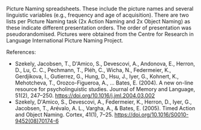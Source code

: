 
Picture Naming spreadsheets.
These include the picture names and several linguistic variables (e.g., frequency and age of acquisition).
There are two lists per Picture Naming task (2x Action Naming and 2x Object Naming) as these indicate different presentation orders.
The order of presentation was pseudorandomised. Pictures were obtained from the Centre for Research in Language International Picture Naming Project.

References:
- Szekely, Jacobsen, T., D'Amico, S., Devescovi, A., Andonova, E., Herron, D., Lu, C. C., Pechmann, T., Pléh, C., Wicha, N., Federmeier, K., Gerdjikova, I., Gutierrez, G., Hung, D., Hsu, J., Iyer, G., Kohnert, K., Mehotcheva, T., Orozco-Figueroa, A., … Bates, E. (2004). A new on-line resource for psycholinguistic studies. Journal of Memory and Language, 51(2), 247–250. https://doi.org/10.1016/j.jml.2004.03.002
- Szekely, D'Amico, S., Devescovi, A., Federmeier, K., Herron, D., Iyer, G., Jacobsen, T., Arévalo, A. L., Vargha, A., & Bates, E. (2005). Timed Action and Object Naming. Cortex, 41(1), 7–25. https://doi.org/10.1016/S0010-9452(08)70174-6
